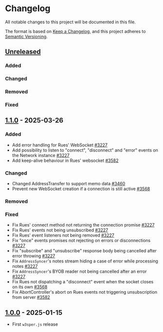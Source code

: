 # Changelog

All notable changes to this project will be documented in this file.

The format is based on [Keep a Changelog](https://keepachangelog.com/en/1.0.0/),
and this project adheres to [Semantic Versioning](https://semver.org/spec/v2.0.0.html).

## [Unreleased]

### Added

### Changed

### Removed

### Fixed

## [1.1.0] - 2025-03-26

### Added

- Add error handling for Rues' WebSocket [#3227]
- Add possibility to listen to "connect", "disconnect" and "error" events on the Network instance [#3227]
- Add keep-alive behaviour in Rues' websocket [#3582]

### Changed

- Changed AddressTransfer to support memo data [#3460]
- Prevent new WebSocket creation if a connection is still active [#3568]

### Removed

### Fixed

- Fix Rues' connect method not returning the connection promise [#3227]
- Fix Rues' events not being unsubscribed [#3227]
- Fix Rues' event listeners not being removed [#3227]
- Fix "once" events promises not rejecting on errors or disconnections [#3227]
- Fix "subscribe" and "unsubscribe" response body being cancelled after error throwing [#3227]
- Fix `AddressSyncer`'s notes stream hiding a case of error while processing notes [#3227]
- Fix `AddressSyncer`'s BYOB reader not being cancelled after an error [#3227]
- Fix Rues not dispatching a "disconnect" event when the socket closes on its own [#3568]
- Fix AbortController's abort on Rues events not triggering unsubscription from server [#3582]

## [1.0.0] - 2025-01-15

- First `w3sper.js` release

<!-- ISSUES -->

[#3227]: https://github.com/dusk-network/rusk/issues/3227
[#3460]: https://github.com/dusk-network/rusk/issues/3460
[#3568]: https://github.com/dusk-network/rusk/issues/3568
[#3582]: https://github.com/dusk-network/rusk/issues/3582

<!-- VERSIONS -->

[Unreleased]: https://github.com/dusk-network/rusk/compare/w3sper-v.0.1.0...HEAD
[1.1.0]: https://github.com/dusk-network/rusk/tree/w3sper-v.1.1.0
[1.0.0]: https://github.com/dusk-network/rusk/tree/w3sper-v.0.1.0
